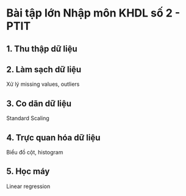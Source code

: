 # Bài tập lớn Nhập môn KHDL số 2 - PTIT

## 1. Thu thập dữ liệu

## 2. Làm sạch dữ liệu
Xử lý missing values, outliers

## 3. Co dãn dữ liệu
Standard Scaling

## 4. Trực quan hóa dữ liệu
Biểu đồ cột, histogram

## 5. Học máy
Linear regression